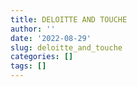 ```yaml
---
title: DELOITTE AND TOUCHE
author: ''
date: '2022-08-29'
slug: deloitte_and_touche
categories: []
tags: []
---
```

